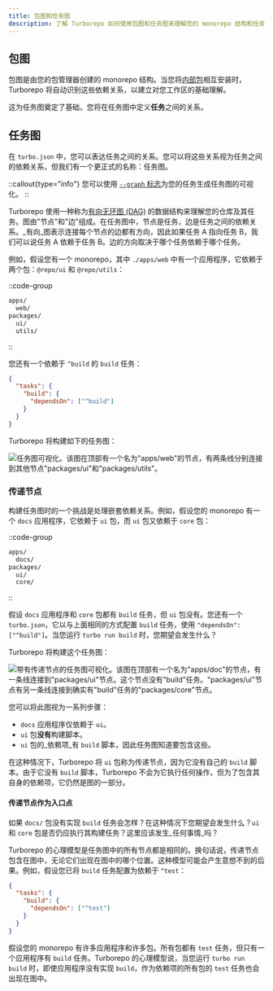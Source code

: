 ```yaml
---
title: 包图和任务图
description: 了解 Turborepo 如何使用包图和任务图来理解您的 monorepo 结构和任务依赖关系。
---
```


## 包图

包图是由您的包管理器创建的 monorepo 结构。当您将[内部包](/docs/core-concepts/internal-packages)相互安装时，Turborepo 将自动识别这些依赖关系，以建立对您工作区的基础理解。

这为任务图奠定了基础，您将在任务图中定义**任务**之间的关系。

## 任务图

在 `turbo.json` 中，您可以表达任务之间的关系。您可以将这些关系视为任务之间的依赖关系，但我们有一个更正式的名称：任务图。

::callout{type="info"}
您可以使用 [`--graph` 标志](/docs/reference/run#--graph-file-type)为您的任务生成任务图的可视化。
::

Turborepo 使用一种称为[有向无环图 (DAG)](https://en.wikipedia.org/wiki/Directed_acyclic_graph) 的数据结构来理解您的仓库及其任务。图由"节点"和"边"组成。在任务图中，节点是任务，边是任务之间的依赖关系。_有向_图表示连接每个节点的边都有方向，因此如果任务 A 指向任务 B，我们可以说任务 A 依赖于任务 B。边的方向取决于哪个任务依赖于哪个任务。

例如，假设您有一个 monorepo，其中 `./apps/web` 中有一个应用程序，它依赖于两个包：`@repo/ui` 和 `@repo/utils`：

::code-group

```bash [目录结构]
apps/
  web/
packages/
  ui/
  utils/
```

::

您还有一个依赖于 `^build` 的 `build` 任务：

```json title="./turbo.json"
{
  "tasks": {
    "build": {
      "dependsOn": ["^build"]
    }
  }
}
```

Turborepo 将构建如下的任务图：

![任务图可视化。该图在顶部有一个名为"apps/web"的节点，有两条线分别连接到其他节点"packages/ui"和"packages/utils"。](/images/docs/simple-task-graph.png)

### 传递节点

构建任务图时的一个挑战是处理嵌套依赖关系。例如，假设您的 monorepo 有一个 `docs` 应用程序，它依赖于 `ui` 包，而 `ui` 包又依赖于 `core` 包：

::code-group

```bash [目录结构]
apps/
  docs/
packages/
  ui/
  core/
```

::

假设 `docs` 应用程序和 `core` 包都有 `build` 任务，但 `ui` 包没有。您还有一个 `turbo.json`，它以与上面相同的方式配置 `build` 任务，使用 `"dependsOn": ["^build"]`。当您运行 `turbo run build` 时，您期望会发生什么？

Turborepo 将构建这个任务图：

![带有传递节点的任务图可视化。该图在顶部有一个名为"apps/doc"的节点，有一条线连接到"packages/ui"节点。这个节点没有"build"任务。"packages/ui"节点有另一条线连接到确实有"build"任务的"packages/core"节点。](/images/docs/transitive-nodes.png)

您可以将此图视为一系列步骤：

- `docs` 应用程序仅依赖于 `ui`。
- `ui` 包**没有**构建脚本。
- `ui` 包的_依赖项_有 `build` 脚本，因此任务图知道要包含这些。

在这种情况下，Turborepo 将 `ui` 包称为传递节点，因为它没有自己的 `build` 脚本。由于它没有 `build` 脚本，Turborepo 不会为它执行任何操作，但为了包含其自身的依赖项，它仍然是图的一部分。

#### 传递节点作为入口点

如果 `docs/` 包没有实现 `build` 任务会怎样？在这种情况下您期望会发生什么？`ui` 和 `core` 包是否仍应执行其构建任务？这里应该发生_任何事情_吗？

Turborepo 的心理模型是任务图中的所有节点都是相同的。换句话说，传递节点包含在图中，无论它们出现在图中的哪个位置。这种模型可能会产生意想不到的后果。例如，假设您已将 `build` 任务配置为依赖于 `^test`：

```json title="./turbo.json"
{
  "tasks": {
    "build": {
      "dependsOn": ["^test"]
    }
  }
}
```

假设您的 monorepo 有许多应用程序和许多包。所有包都有 `test` 任务，但只有一个应用程序有 `build` 任务。Turborepo 的心理模型说，当您运行 `turbo run build` 时，即使应用程序没有实现 `build`，作为依赖项的所有包的 `test` 任务也会出现在图中。
